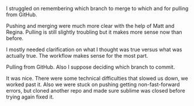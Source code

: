 I struggled on remembering which branch to merge to which and for pulling from GitHub.

Pushing and merging were much more clear with the help of Matt and Regina. Pulling is still slightly troubling but it makes more sense now than before.

I mostly needed clarification on what I thought was true versus what was actually true. The workflow makes sense for the most part.

Pulling from GitHub. Also I suppose deciding which branch to commit.

It was nice. There were some technical difficulties that slowed us down, we worked past it. Also we were stuck on pushing getting non-fast-forward errors, but cloned another repo and made sure sublime was closed before trying again fixed it.